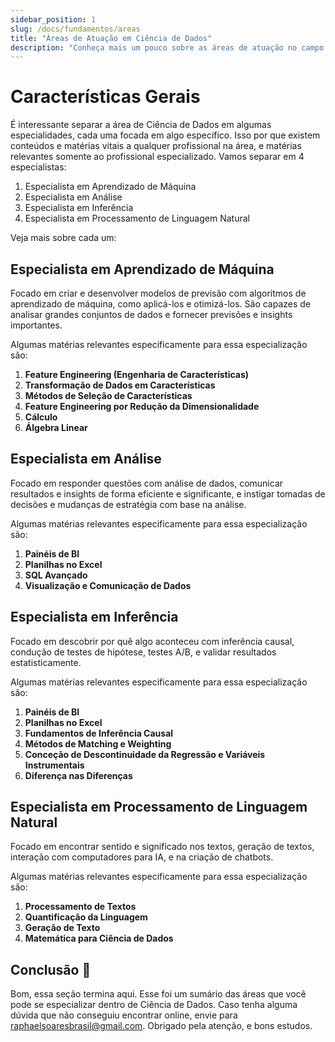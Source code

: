 ```yaml
---
sidebar_position: 1
slug: /docs/fundamentos/areas
title: "Áreas de Atuação em Ciência de Dados"
description: "Conheça mais um pouco sobre as áreas de atuação no campo de Ciência de Dados"
---
```


# Características Gerais

É interessante separar a área de Ciência de Dados em algumas especialidades, cada uma focada em algo específico.
Isso por que existem conteúdos e matérias vitais a qualquer profissional na área, e matérias relevantes somente ao profissional especializado. 
Vamos separar em 4 especialistas:

1. Especialista em Aprendizado de Máquina
2. Especialista em Análise
3. Especialista em Inferência
4. Especialista em Processamento de Linguagem Natural

Veja mais sobre cada um:

## Especialista em Aprendizado de Máquina

Focado em criar e desenvolver modelos de previsão com algoritmos de aprendizado de máquina, como aplicá-los e otimizá-los.
São capazes de analisar grandes conjuntos de dados e fornecer previsões e insights importantes.

Algumas matérias relevantes especificamente para essa especialização são:

1. **Feature Engineering (Engenharia de Características)**
2. **Transformação de Dados em Características**
3. **Métodos de Seleção de Características**
4. **Feature Engineering por Redução da Dimensionalidade**
5. **Cálculo**
6. **Álgebra Linear**

## Especialista em Análise

Focado em responder questões com análise de dados, comunicar resultados e insights de forma eficiente e significante,
e instigar tomadas de decisões e mudanças de estratégia com base na análise.

Algumas matérias relevantes especificamente para essa especialização são:

1. **Painéis de BI**
2. **Planilhas no Excel**
3. **SQL Avançado**
4. **Visualização e Comunicação de Dados**

## Especialista em Inferência

Focado em descobrir por quê algo aconteceu com inferência causal, condução de testes de hipótese, testes A/B, e 
validar resultados estatisticamente.

Algumas matérias relevantes especificamente para essa especialização são:

1. **Painéis de BI**
2. **Planilhas no Excel**
3. **Fundamentos de Inferência Causal**
4. **Métodos de Matching e Weighting**
5. **Conceção de Descontinuidade da Regressão e Variáveis Instrumentais**
6. **Diferença nas Diferenças**

## Especialista em Processamento de Linguagem Natural

Focado em encontrar sentido e significado nos textos, geração de textos, interação com computadores para IA, e
na criação de chatbots.

Algumas matérias relevantes especificamente para essa especialização são:

1. **Processamento de Textos**
2. **Quantificação da Linguagem**
3. **Geração de Texto**
4. **Matemática para Ciência de Dados**


## Conclusão 🎑

Bom, essa seção termina aqui. Esse foi um sumário das áreas que você pode se especializar dentro de Ciência de Dados.
Caso tenha alguma dúvida que não conseguiu encontrar online, envie para raphaelsoaresbrasil@gmail.com.
Obrigado pela atenção, e bons estudos.

